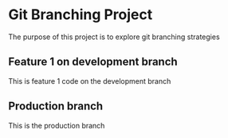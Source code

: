 # Git Branching Project

The purpose of this project is to explore git branching strategies

## Feature 1 on development branch

This is feature 1 code on the development branch

## Production branch

This is the production branch
